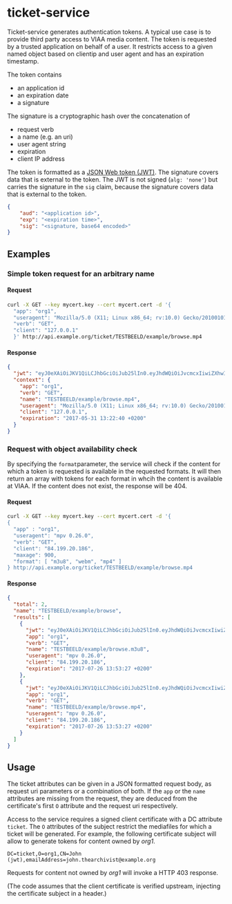 # ticket-service

Ticket-service generates authentication tokens.
A typical use case is to provide third party access to VIAA media content.
The token is requested by a trusted application on behalf of a user.
It restricts access to a given named object based on clientip and user agent and has an expiration timestamp.

The token contains
* an application id
* an expiration date
* a signature

The signature is a cryptographic hash over the concatenation of
* request verb
* a name (e.g. an uri)
* user agent string
* expiration
* client IP address 

The token is formatted as a [JSON Web token (JWT)](https://jwt.io/).
The signature covers data that is external to the token. The JWT is
not signed (`alg: 'none'`) but carries the signature in the `sig` claim,
because the signature covers data that is external to the token.

```json
{
    "aud": "<application id>",
    "exp": "<expiration time>",
    "sig": "<signature, base64 encoded>"
}
```

## Examples

### Simple token request for an arbitrary name

#### Request

```bash
curl -X GET --key mycert.key --cert mycert.cert -d '{
  "app": "org1",
  "useragent": "Mozilla/5.0 (X11; Linux x86_64; rv:10.0) Gecko/20100101 Firefox/10.0",
  "verb": "GET",
  "client": "127.0.0.1"
  }' http://api.example.org/ticket/TESTBEELD/example/browse.mp4
```

#### Response

```json
{
  "jwt": "eyJ0eXAiOiJKV1QiLCJhbGciOiJub25lIn0.eyJhdWQiOiJvcmcxIiwiZXhwIjoxNDk2MjI5NzYwLCJzaWciOiJXMTFNeFZjRkR1cC9IM29oamVadm52VTFYRURVUGN0QVM3d1JHK0RGWEJFPSJ9.",
  "context": {
    "app": "org1",
    "verb": "GET",
    "name": "TESTBEELD/example/browse.mp4",
    "useragent": "Mozilla/5.0 (X11; Linux x86_64; rv:10.0) Gecko/20100101 Firefox/10.0",
    "client": "127.0.0.1",
    "expiration": "2017-05-31 13:22:40 +0200"
  }
}
```

### Request with object availability check

By specifying the `format`parameter, the service will check if the content for which a token is requested is available in the requested formats. It will then return an array with tokens for each format in whcih the content is available at VIAA. If the content does not exist, the response will be 404.

#### Request

```bash
curl -X GET --key mycert.key --cert mycert.cert -d '{
{
  "app" : "org1",
  "useragent": "mpv 0.26.0",
  "verb": "GET",
  "client": "84.199.20.186",
  "maxage": 900,
  "format": [ "m3u8", "webm", "mp4" ]
} http://api.example.org/ticket/TESTBEELD/example/browse.mp4
```

#### Response

```json
{
  "total": 2,
  "name": "TESTBEELD/example/browse",
  "results": [
    {
      "jwt": "eyJ0eXAiOiJKV1QiLCJhbGciOiJub25lIn0.eyJhdWQiOiJvcmcxIiwiZXhwIjoxNTAxMDcwMDA3LCJzaWciOiJxT2xyaGhzT1dZTmxvWjdXT1hWNlVWL1dmQ3ZhdVdQdVY4a0ZWZTNmT1pJPSJ9.",
      "app": "org1",
      "verb": "GET",
      "name": "TESTBEELD/example/browse.m3u8",
      "useragent": "mpv 0.26.0",
      "client": "84.199.20.186",
      "expiration": "2017-07-26 13:53:27 +0200"
    },
    {
      "jwt": "eyJ0eXAiOiJKV1QiLCJhbGciOiJub25lIn0.eyJhdWQiOiJvcmcxIiwiZXhwIjoxNTAxMDcwMDA3LCJzaWciOiJjb2RGTFdLc1dMRmtYQldQNzZBZ25ucXlLcytCOGVGNGhhODd5bmJjUnVRPSJ9.",
      "app": "org1",
      "verb": "GET",
      "name": "TESTBEELD/example/browse.mp4",
      "useragent": "mpv 0.26.0",
      "client": "84.199.20.186",
      "expiration": "2017-07-26 13:53:27 +0200"
    }
  ]
}
```

## Usage

The ticket attributes can be given in a JSON formatted request body, as request uri
parameters or a combination of both.
If the `app` or the `name` attributes are missing from the request, they are
deduced from the certificate's first `O` attribute and the request uri respectively.

Access to the service requires a signed client certificate with a DC attribute `ticket`. The `O` attributes
of the subject restrict the mediafiles for which a ticket will be generated.
For example, the following certificate subject will allow to generate tokens for content owned by *org1*.
```
DC=ticket,O=org1,CN=John (jwt),emailAddress=john.thearchivist@example.org
```
Requests for content not owned by *org1* will invoke a HTTP 403 response.

(The code assumes that the client certificate is verified upstream, injecting the
certificate subject in a header.)
